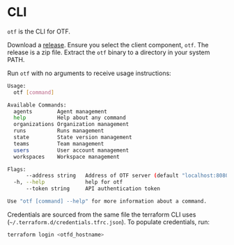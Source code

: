 # CLI

`otf` is the CLI for OTF.

Download a [release](https://github.com/leg100/otf/releases). Ensure you select the client component, `otf`. The release is a zip file. Extract the `otf` binary to a directory in your system PATH.

Run `otf` with no arguments to receive usage instructions:

```bash
Usage:
  otf [command]

Available Commands:
  agents        Agent management
  help          Help about any command
  organizations Organization management
  runs          Runs management
  state         State version management
  teams         Team management
  users         User account management
  workspaces    Workspace management

Flags:
      --address string   Address of OTF server (default "localhost:8080")
  -h, --help             help for otf
      --token string     API authentication token

Use "otf [command] --help" for more information about a command.
```

Credentials are sourced from the same file the terraform CLI uses (`~/.terraform.d/credentials.tfrc.json`). To populate credentials, run:

```bash
terraform login <otfd_hostname>
```
